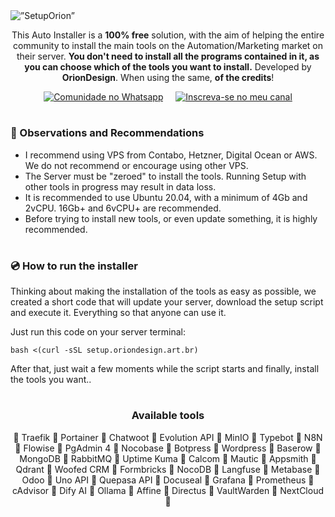 <img src="https://github.com/oriondesign2015/SetupOrion/assets/139019565/2202b6a6-55ba-48ca-92df-7fcab5d20857" alt=”SetupOrion”>
<p align="center">
   This Auto Installer is a <b>100% free</b> solution, with the aim of helping the entire community to install the main tools on the Automation/Marketing market on their server.
  <b> You don't need to install all the programs contained in it, as you can choose which of the tools you want to install.</b>
  Developed by <b>OrionDesign</b>. When using the same, <b>of the credits</b>!
</p>

<p align="center">
  <a href="https://chat.whatsapp.com/Cb3Kw0YlCHIJJqS84eC6ie"><img src="https://img.shields.io/badge/Comunidade_no_Whatsapp-4EA94B?style=for-the-badge&labelColor=black&logo=whatsapp&logoColor=4EA94B" alt="Comunidade no Whatsapp"></a>    
  <a href="https://youtube.com/oriondesign_oficial"><img src="https://img.shields.io/badge/Playlist_do_Setup_Orion-FF0000?style=for-the-badge&labelColor=ffffff&logo=youtube&logoColor=FF0000" alt="Inscreva-se no meu canal"></a>
</p>

<h1></h1>
<h3>📌 Observations and Recommendations</h3>

 - I recommend using VPS from Contabo, Hetzner, Digital Ocean or AWS. We do not recommend or encourage using other VPS.
- The Server must be "zeroed" to install the tools. Running Setup with other tools in progress may result in data loss.
- It is recommended to use Ubuntu 20.04, with a minimum of 4Gb and 2vCPU. 16Gb+ and 6vCPU+ are recommended.
- Before trying to install new tools, or even update something, it is highly recommended.

<h1></h1>
<h3>💿 How to run the installer</h3>
<p>Thinking about making the installation of the tools as easy as possible, we created a short code that will update your server, download the setup script and execute it. Everything so that anyone can use it.</p>

<p>Just run this code on your server terminal:</p>

```
bash <(curl -sSL setup.oriondesign.art.br)
```
<p>After that, just wait a few moments while the script starts and finally, install the tools you want..</p>
<h1></h1>
<p></p>
<h3 align="center"><b>Available tools</b></h3>
<p align="center">
  🔸 Traefik 🔸 Portainer 🔸 Chatwoot 🔸 Evolution API 🔸 MinIO 🔸 Typebot 🔸 N8N 🔸 Flowise 🔸 PgAdmin 4 🔸 Nocobase 🔸 Botpress 🔸 Wordpress 🔸 Baserow 🔸 MongoDB 🔸 RabbitMQ 🔸 Uptime Kuma 🔸 Calcom 🔸 Mautic 🔸 Appsmith 🔸 Qdrant 🔸 Woofed CRM 🔸 Formbricks 🔸 NocoDB 🔸 Langfuse 🔸 Metabase 🔸 Odoo 🔸 Uno API 🔸 Quepasa API 🔸 Docuseal 🔸 Grafana 🔸 Prometheus 🔸 cAdvisor 🔸 Dify AI 🔸 Ollama 🔸 Affine 🔸 Directus 🔸 VaultWarden 🔸 NextCloud 🔸
</p>
